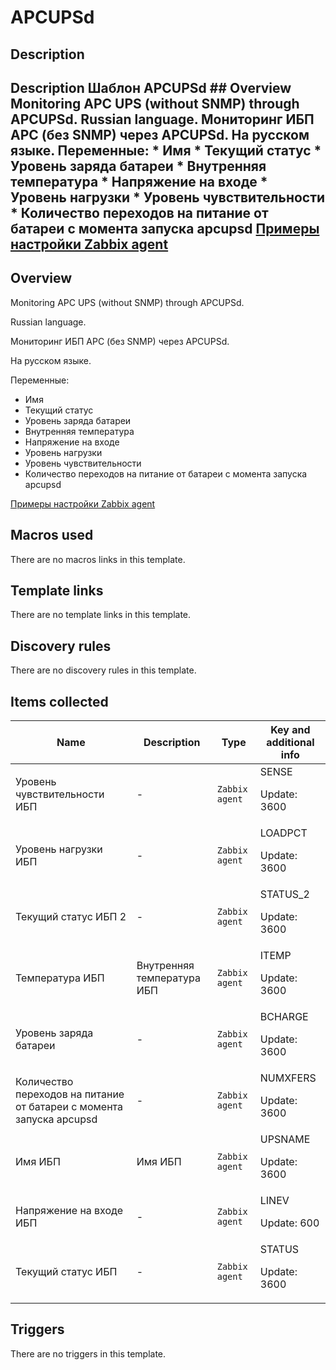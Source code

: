 # APCUPSd

## Description

## Description Шаблон APCUPSd ## Overview Monitoring APC UPS (without SNMP) through APCUPSd. Russian language. Мониторинг ИБП APC (без SNMP) через APCUPSd. На русском языке. Переменные: * Имя * Текущий статус * Уровень заряда батареи * Внутренняя температура * Напряжение на входе * Уровень нагрузки * Уровень чувствительности * Количество переходов на питание от батареи с момента запуска apcupsd [Примеры настройки Zabbix agent](https://wiki.yola.ru/apcupsd#zabbix) 

## Overview

Monitoring APC UPS (without SNMP) through APCUPSd.


Russian language.


Мониторинг ИБП APC (без SNMP) через APCUPSd.


На русском языке.


Переменные:


* Имя
* Текущий статус
* Уровень заряда батареи
* Внутренняя температура
* Напряжение на входе
* Уровень нагрузки
* Уровень чувствительности
* Количество переходов на питание от батареи с момента запуска apcupsd


[Примеры настройки Zabbix agent](https://wiki.yola.ru/apcupsd#zabbix)



## Macros used

There are no macros links in this template.

## Template links

There are no template links in this template.

## Discovery rules

There are no discovery rules in this template.

## Items collected

|Name|Description|Type|Key and additional info|
|----|-----------|----|----|
|Уровень чувствительности ИБП|<p>-</p>|`Zabbix agent`|SENSE<p>Update: 3600</p>|
|Уровень нагрузки ИБП|<p>-</p>|`Zabbix agent`|LOADPCT<p>Update: 3600</p>|
|Текущий статус ИБП 2|<p>-</p>|`Zabbix agent`|STATUS_2<p>Update: 3600</p>|
|Температура ИБП|<p>Внутренняя температура ИБП</p>|`Zabbix agent`|ITEMP<p>Update: 3600</p>|
|Уровень заряда батареи|<p>-</p>|`Zabbix agent`|BCHARGE<p>Update: 3600</p>|
|Количество переходов на питание от батареи с момента запуска apcupsd|<p>-</p>|`Zabbix agent`|NUMXFERS<p>Update: 3600</p>|
|Имя ИБП|<p>Имя ИБП</p>|`Zabbix agent`|UPSNAME<p>Update: 3600</p>|
|Напряжение на входе ИБП|<p>-</p>|`Zabbix agent`|LINEV<p>Update: 600</p>|
|Текущий статус ИБП|<p>-</p>|`Zabbix agent`|STATUS<p>Update: 3600</p>|
## Triggers

There are no triggers in this template.

